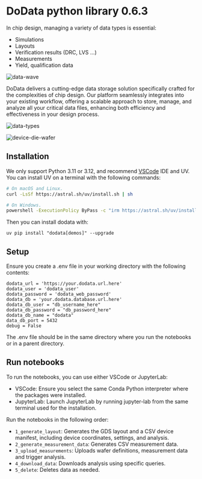 # DoData python library 0.6.3

In chip design, managing a variety of data types is essential:

- Simulations
- Layouts
- Verification results (DRC, LVS ...)
- Measurements
- Yield, qualification data

![data-wave](https://i.imgur.com/A6l1g3D.png)

DoData delivers a cutting-edge data storage solution specifically crafted for the complexities of chip design. Our platform seamlessly integrates into your existing workflow, offering a scalable approach to store, manage, and analyze all your critical data files, enhancing both efficiency and effectiveness in your design process.

![data-types](https://i.imgur.com/DVDGNFm.png)

![device-die-wafer](https://i.imgur.com/v8wlnFr.png)

## Installation

We only support Python 3.11 or 3.12, and recommend [VSCode](https://code.visualstudio.com/) IDE and UV. You can install UV on a terminal with the following commands:

```bash
# On macOS and Linux.
curl -LsSf https://astral.sh/uv/install.sh | sh
```

```bash
# On Windows.
powershell -ExecutionPolicy ByPass -c "irm https://astral.sh/uv/install.ps1 | iex"
```

Then you can install dodata with:

```
uv pip install "dodata[demos]" --upgrade
```

## Setup

Ensure you create a .env file in your working directory with the following contents:

```
dodata_url = 'https://your.dodata.url.here'
dodata_user = 'dodata_user'
dodata_password = 'dodata_web_password'
dodata_db = 'your.dodata.database.url.here'
dodata_db_user = "db_username_here"
dodata_db_password = "db_password_here"
dodata_db_name = "dodata"
data_db_port = 5432
debug = False
```

The .env file should be in the same directory where you run the notebooks or in a parent directory.

## Run notebooks

To run the notebooks, you can use either VSCode or JupyterLab:

- VSCode: Ensure you select the same Conda Python interpreter where the packages were installed.
- JupyterLab: Launch JupyterLab by running jupyter-lab from the same terminal used for the installation.

Run the notebooks in the following order:

- `1_generate_layout`: Generates the GDS layout and a CSV device manifest, including device coordinates, settings, and analysis.
- `2_generate_measurement_data`: Generates CSV measurement data.
- `3_upload_measurements`: Uploads wafer definitions, measurement data and trigger analysis.
- `4_download_data`: Downloads analysis using specific queries.
- `5_delete`: Deletes data as needed.
